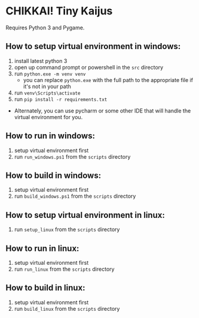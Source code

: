 # CHIKKAI! Tiny Kaijus

Requires Python 3 and Pygame.

## How to setup virtual environment in windows:
1. install latest python 3
2. open up command prompt or powershell in the `src` directory
4. run `python.exe -m venv venv`
    - you can replace `python.exe` with the full path to the appropriate file if it's not in your path
5. run `venv\Scripts\activate`
6. run `pip install -r requirements.txt`

- Alternately, you can use pycharm or some other IDE that will handle the virtual environment for you.

## How to run in windows:
1. setup virtual environment first
2. run `run_windows.ps1` from the `scripts` directory

## How to build in windows:
1. setup virtual environment first
2. run `build_windows.ps1` from the `scripts` directory

## How to setup virtual environment in linux:
1. run `setup_linux` from the `scripts` directory

## How to run in linux:
1. setup virtual environment first
2. run `run_linux` from the `scripts` directory

## How to build in linux:
1. setup virtual environment first
2. run `build_linux` from the `scripts` directory
